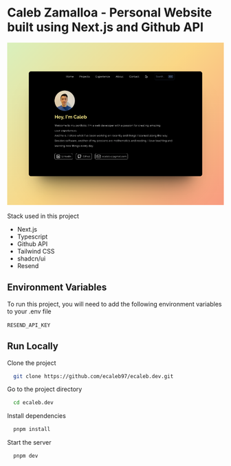 # Caleb Zamalloa - Personal Website built using Next.js and Github API

![App Screenshot](./public/portfolio.png)

Stack used in this project

- Next.js
- Typescript
- Github API
- Tailwind CSS
- shadcn/ui
- Resend

## Environment Variables

To run this project, you will need to add the following environment variables to your .env file

`RESEND_API_KEY`

## Run Locally

Clone the project

```bash
  git clone https://github.com/ecaleb97/ecaleb.dev.git
```

Go to the project directory

```bash
  cd ecaleb.dev
```

Install dependencies

```bash
  pnpm install
```

Start the server

```bash
  pnpm dev
```
